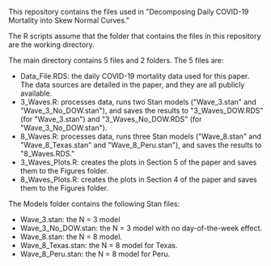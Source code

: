 This repository contains the files used in "Decomposing Daily COVID-19 Mortality into Skew Normal Curves."

The R scripts assume that the folder that contains the files in this repository are the working directory. 

The main directory contains 5 files and 2 folders. The 5 files are:

- Data_File.RDS: the daily COVID-19 mortality data used for this paper. The data sources are detailed
in the paper, and they are all publicly available. 
- 3_Waves.R: processes data, runs two Stan models ("Wave_3.stan" and "Wave_3_No_DOW.stan"), and saves 
the results to "3_Waves_DOW.RDS" (for "Wave_3.stan") and "3_Waves_No_DOW.RDS" (for "Wave_3_No_DOW.stan").
- 8_Waves.R: processes data, runs three Stan models ("Wave_8.stan" and "Wave_8_Texas.stan"
and "Wave_8_Peru.stan"), and saves the results to "8_Waves.RDS."  
- 3_Waves_Plots.R: creates the plots in Section 5 of the paper and saves them to the Figures folder.
- 8_Waves_Plots.R: creates the plots in Section 4 of the paper and saves them to the Figures folder.

The Models folder contains the following Stan files:
- Wave_3.stan: the N = 3 model
- Wave_3_No_DOW.stan: the N = 3 model with no day-of-the-week effect.
- Wave_8.stan: the N = 8 model. 
- Wave_8_Texas.stan: the N = 8 model for Texas. 
- Wave_8_Peru.stan: the N = 8 model for Peru. 
